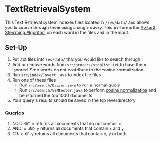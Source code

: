 # TextRetrievalSystem

This Text Retrieval system indexes files located in `/res/data/` and allows you to search through them using a single query.  This performs the [Porter2 Stemming Algorithm](http://snowball.tartarus.org/algorithms/english/stemmer.html) on each word in the files and in the input.

## Set-Up
1. Put .txt files into `res/data/` that you would like to search through
2. Add or remove words from `src/process/stoplist.txt` to have them ignored.  Stop words do not contribute to the cosine normalization.
3. Run `src/index/Invert.java` to index the files
4. Run one of these files
   * Run `src/search/Driver.java` to run a normal query
   * Run `src/search/VSMTester.java` to perform [cosine normalization](https://en.wikipedia.org/wiki/Cosine_similarity) and be returned the top 1000 documents
5. Your query's results should be saved in the top level directory

### Queries
1. NOT: `NOT x` returns all documents that do not contain `x`
2. AND: `x AND y` returns all documents that contain `x` and `y`
3. OR: `x OR y` returns all documents that contain `x`, `y` or both
